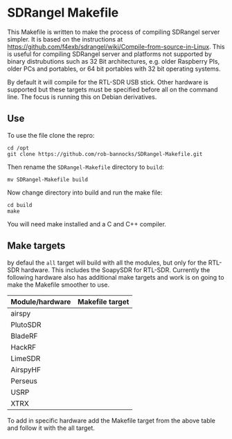 # SDRangel Makefile
This Makefile is written to make the process of compiling SDRangel server simpler.  It is based on the instructions at https://github.com/f4exb/sdrangel/wiki/Compile-from-source-in-Linux.  This is useful for compiling SDRangel server and platforms not supported by binary distrubutions such as 32 Bit architectures, e.g. older Raspberry PIs, older PCs and portables, or 64 bit portables with 32 bit operating systems.

By default it will compile for the RTL-SDR USB stick.  Other hardware is supported but these targets must be specified before all on the command line.  The focus is running this on Debian derivatives.
## Use
To use the file clone the repro:

    cd /opt
    git clone https://github.com/rob-bannocks/SDRangel-Makefile.git
   
Then rename the `SDRangel-Makefile` directory to `build`:

    mv SDRangel-Makefile build

Now change directory into build and run the make file:

    cd build
    make
You will need make installed and a C and C++ compiler.  
## Make targets
by defaul the `all` target will build with all the modules, but only for the RTL-SDR hardware.  This includes the SoapySDR for RTL-SDR.  Currently the following hardware also has additional make targets and work is on going to make the Makefile smoother to use. 

|Module/hardware|Makefile target |
|--|--|
|airspy||
|PlutoSDR||
|BladeRF||
|HackRF||
|LimeSDR||
|AirspyHF||
|Perseus||
|USRP||
|XTRX||

To add in specific hardware add the Makefile target from the above table and follow it with the all target.
